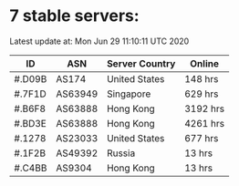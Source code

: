 # 7 stable servers:

Latest update at: Mon Jun 29 11:10:11 UTC 2020

| ID | ASN | Server Country | Online |
| -- | --- | -------------- | ------ |
| #.D09B | AS174 | United States | 148 hrs |
| #.7F1D | AS63949 | Singapore | 629 hrs |
| #.B6F8 | AS63888 | Hong Kong | 3192 hrs |
| #.BD3E | AS63888 | Hong Kong | 4261 hrs |
| #.1278 | AS23033 | United States | 677 hrs |
| #.1F2B | AS49392 | Russia | 13 hrs |
| #.C4BB | AS9304 | Hong Kong | 13 hrs |

